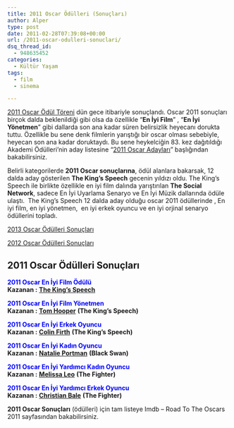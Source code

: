 ```yaml
---
title: 2011 Oscar Ödülleri (Sonuçları)
author: Alper
type: post
date: 2011-02-28T07:39:08+00:00
url: /2011-oscar-odulleri-sonuclari/
dsq_thread_id:
  - 948635452
categories:
  - Kültür Yaşam
tags:
  - film
  - sinema

---
```

[2011 Oscar Ödül Töreni][1] dün gece itibariyle sonuçlandı. Oscar 2011 sonuçları birçok dalda beklenildiği gibi olsa da özellikle &#8220;**En İyi Film**&#8221; , &#8220;**En İyi Yönetmen**&#8221; gibi dallarda son ana kadar süren belirsizlik heyecanı dorukta tuttu. Özellikle bu sene denk filmlerin yarıştığı bir oscar olması sebebiyle, heyecan son ana kadar doruktaydı. Bu sene heykelciğin 83. kez dağıtıldığı Akademi Ödülleri&#8217;nin aday listesine &#8220;[2011 Oscar Adayları][2]&#8221; başlığından bakabilirsiniz.

Belirli kategorilerde **2011 Oscar sonuçlarına**, ödül alanlara bakarsak, 12 dalda aday gösterilen **The King&#8217;s Speech** gecenin yıldızı oldu. The King&#8217;s Speech ile birlikte özellikle en iyi film dalında yarıştırılan **The Social Network**, sadece En İyi Uyarlama Senaryo ve En İyi Müzik dallarında ödüle ulaştı.  The King&#8217;s Speech 12 dalda aday olduğu oscar 2011 ödüllerinde , En iyi film, en iyi yönetmen,  en iyi erkek oyuncu ve en iyi orjinal senaryo ödüllerini topladı.

<p class="info">
  <a title="2013 Oscar Ödülleri Sonuçları" href="https://www.murekkep.org/2013-oscar-odulleri-sonuclari-12200">2013 Oscar Ödülleri Sonuçları</a>
</p>

<p class="info">
  <a title="2012 Oscar Ödülleri Sonuçları" href="https://www.murekkep.org/2012-oscar-odulleri-sonuclari-8007">2012 Oscar Ödülleri Sonuçları</a>
</p>

## 2011 Oscar Ödülleri Sonuçları

**<span style="color: #0000ff;">2011 Oscar En İyi Film Ödülü</span>**  
**Kazanan :** **<a href="https://www.imdb.com/title/tt1504320/" target="_blank">The King&#8217;s Speech</a>**

**<span style="color: #0000ff;">2011 Oscar En İyi Film Yönetmen</span>**  
**Kazanan :** **<a href="https://www.imdb.com/name/nm0393799/" target="_blank">Tom Hooper</a>** **(The King&#8217;s Speech)**

**<span style="color: #0000ff;">2011 Oscar En İyi Erkek Oyuncu</span>**  
**Kazanan :** **<a href="https://www.imdb.com/name/nm0000147/" target="_blank">Colin Firth</a>** **(The King&#8217;s Speech)**

**<span style="color: #0000ff;">2011 Oscar En İyi Kadın Oyuncu</span>**  
**Kazanan :** **<a href="https://www.imdb.com/name/nm0000204/" target="_blank">Natalie Portman</a>** **(Black Swan)**

**<span style="color: #0000ff;">2011 Oscar En İyi Yardımcı Kadın Oyuncu</span>**  
**Kazanan :** **<a href="https://www.imdb.com/name/nm0502425/" target="_blank">Melissa Leo</a>** **(The Fighter)**

**<span style="color: #0000ff;">2011 Oscar En İyi Yardımcı Erkek Oyuncu</span>**  
**Kazanan :** **<a href="https://www.imdb.com/name/nm0000288/" target="_blank">Christian Bale</a>** **(The Fighter)**

**2011 Oscar Sonuçları** (ödülleri) için tam listeye Imdb &#8211; Road To The Oscars 2011 sayfasından bakabilirsiniz.

 [1]: https://www.murekkep.org/2011-oscar-odul-toreni-4402
 [2]: https://www.murekkep.org/2011-oscar-adaylari-4177